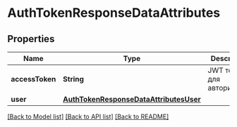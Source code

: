 # AuthTokenResponseDataAttributes

## Properties
Name | Type | Description | Notes
------------ | ------------- | ------------- | -------------
**accessToken** | **String** | JWT токен для авторизации. | [optional] 
**user** | [**AuthTokenResponseDataAttributesUser**](AuthTokenResponseDataAttributesUser.md) |  | [optional] 

[[Back to Model list]](../README.md#documentation-for-models) [[Back to API list]](../README.md#documentation-for-api-endpoints) [[Back to README]](../README.md)


